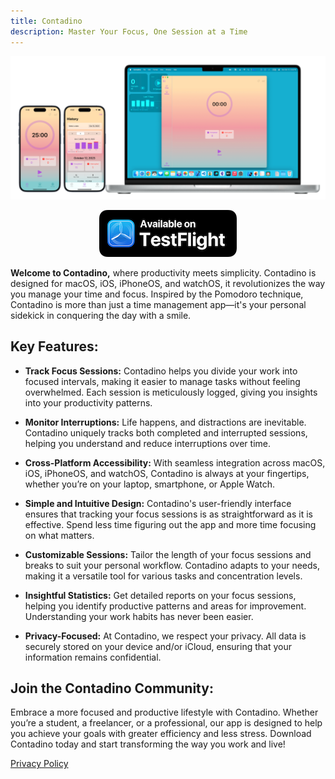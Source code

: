 ```yaml
---
title: Contadino
description: Master Your Focus, One Session at a Time
---
```


![Contadino running on iOS, iPadOS, and macOS](/assets/images/Devices.png "Contadino runs on iOS/iPadOS/macOS/watchOS")

<p align="center">
  <a href="https://testflight.apple.com/join/QuDLZc7O"><img src="/assets/images/testflight.png" /></a>
</p>

**Welcome to Contadino,** where productivity meets simplicity. Contadino is designed for macOS, iOS, iPhoneOS, and watchOS, it revolutionizes the way you manage your time and focus. Inspired by the Pomodoro technique, Contadino is more than just a time management app—it's your personal sidekick in conquering the day with a smile.

## Key Features:

- **Track Focus Sessions:** Contadino helps you divide your work into focused intervals, making it easier to manage tasks without feeling overwhelmed. Each session is meticulously logged, giving you insights into your productivity patterns.

- **Monitor Interruptions:** Life happens, and distractions are inevitable. Contadino uniquely tracks both completed and interrupted sessions, helping you understand and reduce interruptions over time.

- **Cross-Platform Accessibility:** With seamless integration across macOS, iOS, iPhoneOS, and watchOS, Contadino is always at your fingertips, whether you’re on your laptop, smartphone, or Apple Watch.

- **Simple and Intuitive Design:** Contadino's user-friendly interface ensures that tracking your focus sessions is as straightforward as it is effective. Spend less time figuring out the app and more time focusing on what matters.

- **Customizable Sessions:** Tailor the length of your focus sessions and breaks to suit your personal workflow. Contadino adapts to your needs, making it a versatile tool for various tasks and concentration levels.

- **Insightful Statistics:** Get detailed reports on your focus sessions, helping you identify productive patterns and areas for improvement. Understanding your work habits has never been easier.

- **Privacy-Focused:** At Contadino, we respect your privacy. All data is securely stored on your device and/or iCloud, ensuring that your information remains confidential.

## Join the Contadino Community:

Embrace a more focused and productive lifestyle with Contadino. Whether you’re a student, a freelancer, or a professional, our app is designed to help you achieve your goals with greater efficiency and less stress. Download Contadino today and start transforming the way you work and live!

[Privacy Policy](/Contadino/privacy)